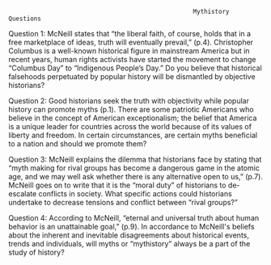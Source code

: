                                                        Mythistory Questions
Question 1: McNeill states that “the liberal faith, of course, holds that in a free marketplace of ideas, truth will eventually prevail,”
(p.4). Christopher Columbus is a well-known historical figure in mainstream America but in recent years, human rights activists have 
started the movement to change “Columbus Day” to “Indigenous People’s Day.” Do you believe that historical falsehoods perpetuated by
popular history will be dismantled by objective historians? 

Question 2: Good historians seek the truth with objectivity while popular history can promote myths (p.1). There are some patriotic 
Americans who believe in the concept of American exceptionalism; the belief that America is a unique leader for countries across the world 
because of its values of liberty and freedom. In certain circumstances, are certain myths beneficial to a nation and should we promote 
them? 

Question 3: McNeill explains the dilemma that historians face by stating that “myth making for rival groups has become a dangerous game
in the atomic age, and we may well ask whether there is any alternative open to us,” (p.7). McNeill goes on to write that it is the “moral 
duty” of historians to de-escalate conflicts in society. What specific actions could historians undertake to decrease tensions and conflict 
between “rival groups?” 

Question 4: According to McNeill, “eternal and universal truth about human behavior is an unattainable goal,” (p.9). In accordance to 
McNeill's beliefs about the inherent and inevitable disagreements about historical events, trends and individuals, will myths or 
“mythistory” always be a part of the study of history?
